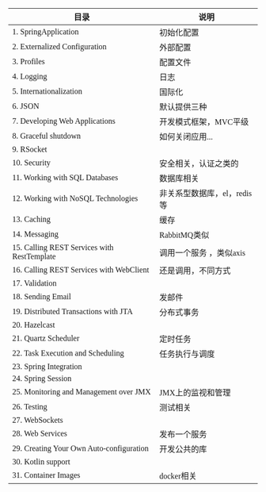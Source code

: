 <span  style="font-family: Simsun,serif; font-size: 17px; ">


目录 | 说明
---|---
1. SpringApplication | 初始化配置
2. Externalized Configuration | 外部配置
3. Profiles | 配置文件
4. Logging | 日志
5. Internationalization | 国际化
6. JSON | 默认提供三种
7. Developing Web Applications | 开发模式框架，MVC平级
8. Graceful shutdown | 如何关闭应用...
9. RSocket | 
10. Security | 安全相关，认证之类的 
11. Working with SQL Databases | 数据库相关
12. Working with NoSQL Technologies | 非关系型数据库，el，redis等
13. Caching | 缓存
14. Messaging | RabbitMQ类似
15. Calling REST Services with RestTemplate | 调用一个服务 ，类似axis
16. Calling REST Services with WebClient | 还是调用，不同方式    
17. Validation | 
18. Sending Email | 发邮件
19. Distributed Transactions with JTA | 分布式事务
20. Hazelcast | 
21. Quartz Scheduler | 定时任务
22. Task Execution and Scheduling | 任务执行与调度
23. Spring Integration | 
24. Spring Session | 
25. Monitoring and Management over JMX | JMX上的监视和管理
26. Testing | 测试相关
27. WebSockets | 
28. Web Services | 发布一个服务
29. Creating Your Own Auto-configuration | 开发公共的库
30. Kotlin support | 
31. Container Images | docker相关



</span>